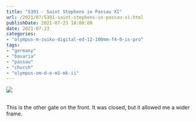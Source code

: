 ```yaml
---
title: "5391 - Saint Stephens in Passau XI"
url: /2021/07/5391-saint-stephens-in-passau-xi.html
publishDate: 2021-07-23 18:00:00
date: 2021-07-23
categories:
- "olympus-m-zuiko-digital-ed-12-100mm-f4-0-is-pro"
tags:
- "germany"
- "bavaria"
- "passau"
- "church"
- "olympus-om-d-e-m1-mk-ii"
---
```

<div class="container">
<div class="center"><a target="_blank" href="https://d25zfm9zpd7gm5.cloudfront.net/1200x1200/2019/20190620_153230_lr.jpg"><img class="webfeedsFeaturedVisual" src="https://d25zfm9zpd7gm5.cloudfront.net/0600x0600/2019/20190620_153230_lr.jpg" /></a></div>
</div>
<br />

This is the other gate on the front. It was closed, but it
allowed me a wider frame.
